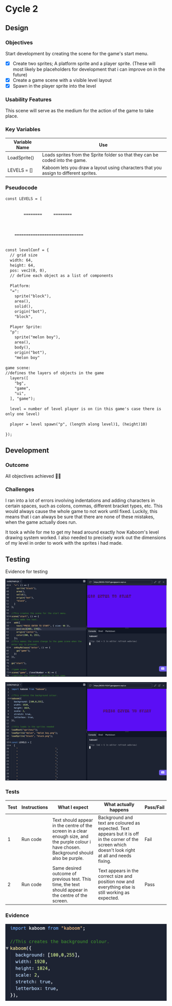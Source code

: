 # Cycle 2

## Design

### Objectives

Start development by creating the scene for the game's start menu.

* [x] Create two sprites; A platform sprite and a player sprite. (These will most likely be placeholders for development that i can improve on in the future)
* [x] Create a game scene with a visible level layout
* [x] Spawn in the player sprite into the level

### Usability Features

This scene will serve as the medium for the action of the game to take place.

### Key Variables

| Variable Name | Use                                                                                   |
| ------------- | ------------------------------------------------------------------------------------- |
| LoadSprite()  | Loads sprites from the Sprite folder so that they can be coded into the game.         |
| LEVELS = \[]  | Kaboom lets you draw a  layout using characters that you assign to different sprites. |

### Pseudocode

```
const LEVELS = [
  

        ========     ========        
                                  
                                  
                                  
    ==============================
 

const levelConf = {
  // grid size
  width: 64,
  height: 64,
  pos: vec2(0, 0),
  // define each object as a list of components
  
  Platform:
  "=":
    sprite("block"),
    area(),
    solid(),
    origin("bot"),
    "block",
  
  Player Sprite:
  "p":
    sprite("melon boy"),
    area(),
    body(),
    origin("bot"),
    "melon boy"
     
game scene:
//defines the layers of objects in the game
  layers([
    "bg",
    "game",
    "ui",
  ], "game");

  level = number of level player is on (in this game's case there is only one level)

  player = level spawn("p", (length along level)1, (height)10)
  
});

```

## Development

### Outcome

All objectives achieved 👍🏻

### Challenges

I ran into a lot of errors involving indentations and adding characters in certain spaces, such as colons, commas, different bracket types, etc. This would always cause the whole game to not work until fixed. Luckily, this means that i can always be sure that there are none of these mistakes, when the game actually does run.

It took a while for me to get my head around exactly how Kaboom's level drawing system worked. I also needed to precisely work out the dimensions of my level in order to work with the sprites i had made.

## Testing

Evidence for testing

![1st test result](<../.gitbook/assets/Screenshot 2022-06-30 at 09.34.05.png>)

![2nd test result (success!)](<../.gitbook/assets/Screenshot 2022-06-30 at 09.33.01.png>)

### Tests

| Test | Instructions | What I expect                                                                                                                                 | What actually happens                                                                                                                                  | Pass/Fail |
| ---- | ------------ | --------------------------------------------------------------------------------------------------------------------------------------------- | ------------------------------------------------------------------------------------------------------------------------------------------------------ | --------- |
| 1    | Run code     | Text should appear in the centre of the screen in a clear enough size, and the purple colour i have chosen. Background should also be purple. | Background and text are coloured as expected. Text appears but it is off in the corner of the screen which doesn't look right at all and needs fixing. | Fail      |
| 2    | Run code     | Same desired outcome of previous test. This time, the text should appear in the centre of the screen.                                         | Text appears in the correct size and position now and everything else is still working as expected.                                                    | Pass      |

### Evidence

![](<../.gitbook/assets/Screenshot 2022-06-30 at 09.37.20.png>)
